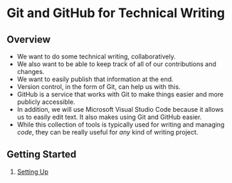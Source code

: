 # Git and GitHub for Technical Writing

## Overview

* We want to do some technical writing, collaboratively.
* We also want to be able to keep track of all of our contributions and changes.
* We want to easily publish that information at the end.
* Version control, in the form of Git, can help us with this.
* GitHub is a service that works with Git to make things easier and more publicly accessible.
* In addition, we will use Microsoft Visual Studio Code because it allows us to easily edit text. It also makes using Git and GitHub easier.
* While this collection of tools is typically used for writing and managing *code*, they can be really useful for *any* kind of writing project.

## Getting Started

1. [Setting Up](settingup.md)

